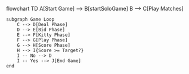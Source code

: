 flowchart TD
    A[Start Game] --> B[startSoloGame]
    B --> C[Play Matches]

    subgraph Game Loop
        C --> D[Deal Phase]
        D --> E[Bid Phase]
        E --> F[Kitty Phase]
        F --> G[Play Phase]
        G --> H[Score Phase]
        H --> I{Score >= Target?}
        I -- No --> D
        I -- Yes --> J[End Game]
    end
